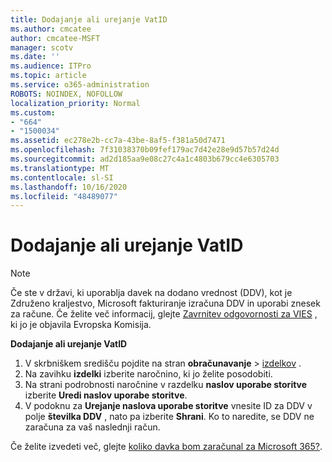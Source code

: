 ```yaml
---
title: Dodajanje ali urejanje VatID
ms.author: cmcatee
author: cmcatee-MSFT
manager: scotv
ms.date: ''
ms.audience: ITPro
ms.topic: article
ms.service: o365-administration
ROBOTS: NOINDEX, NOFOLLOW
localization_priority: Normal
ms.custom:
- "664"
- "1500034"
ms.assetid: ec278e2b-cc7a-43be-8af5-f381a50d7471
ms.openlocfilehash: 7f31038370b09fef179ac7d42e28e9d57b57d24d
ms.sourcegitcommit: ad2d185aa9e08c27c4a1c4803b679cc4e6305703
ms.translationtype: MT
ms.contentlocale: sl-SI
ms.lasthandoff: 10/16/2020
ms.locfileid: "48489077"
---
```

# <a name="how-to-add-or-edit-a-vatid"></a>Dodajanje ali urejanje VatID

> [!NOTE]
> Če ste v državi, ki uporablja davek na dodano vrednost (DDV), kot je Združeno kraljestvo, Microsoft fakturiranje izračuna DDV in uporabi znesek za račune. Če želite več informacij, glejte [Zavrnitev odgovornosti za VIES](https://go.microsoft.com/fwlink/p/?LinkID=841741) , ki jo je objavila Evropska Komisija.

**Dodajanje ali urejanje VatID**

1. V skrbniškem središču pojdite na stran **obračunavanje** \> [izdelkov](https://go.microsoft.com/fwlink/p/?linkid=842054) .
2. Na zavihku **izdelki** izberite naročnino, ki jo želite posodobiti.
3. Na strani podrobnosti naročnine v razdelku **naslov uporabe storitve** izberite **Uredi naslov uporabe storitve**.
4. V podoknu za **Urejanje naslova uporabe storitve** vnesite ID za DDV v polje **številka DDV** , nato pa izberite **Shrani**. Ko to naredite, se DDV ne zaračuna za vaš naslednji račun.

Če želite izvedeti več, glejte [koliko davka bom zaračunal za Microsoft 365?](https://docs.microsoft.com/microsoft-365/commerce/billing-and-payments/tax-information#what-tax-will-i-be-charged).